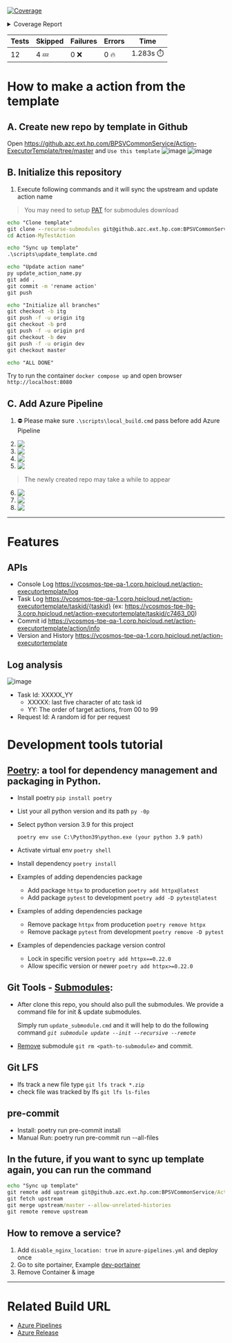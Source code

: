 <!-- Pytest Coverage Comment:Begin -->
<a href="https://github.com/BPSVCommonService/Action-ExecutorTemplate/blob/undefined/README.md"><img alt="Coverage" src="https://img.shields.io/badge/Coverage-58%25-orange.svg" /></a><details><summary>Coverage Report </summary><table><tr><th>File</th><th>Stmts</th><th>Miss</th><th>Cover</th><th>Missing</th></tr><tbody><tr><td colspan="5"><b>src/app</b></td></tr><tr><td>&nbsp; &nbsp;<a href="https://github.com/BPSVCommonService/Action-ExecutorTemplate/blob/undefined/src/app/__init__.py">__init__.py</a></td><td>0</td><td>0</td><td>100%</td><td>&nbsp;</td></tr><tr><td>&nbsp; &nbsp;<a href="https://github.com/BPSVCommonService/Action-ExecutorTemplate/blob/undefined/src/app/config.py">config.py</a></td><td>23</td><td>0</td><td>100%</td><td>&nbsp;</td></tr><tr><td>&nbsp; &nbsp;<a href="https://github.com/BPSVCommonService/Action-ExecutorTemplate/blob/undefined/src/app/main.py">main.py</a></td><td>16</td><td>0</td><td>100%</td><td>&nbsp;</td></tr><tr><td colspan="5"><b>src/app/action</b></td></tr><tr><td>&nbsp; &nbsp;<a href="https://github.com/BPSVCommonService/Action-ExecutorTemplate/blob/undefined/src/app/action/__init__.py">__init__.py</a></td><td>0</td><td>0</td><td>100%</td><td>&nbsp;</td></tr><tr><td>&nbsp; &nbsp;<a href="https://github.com/BPSVCommonService/Action-ExecutorTemplate/blob/undefined/src/app/action/executor.py">executor.py</a></td><td>56</td><td>34</td><td>39%</td><td><a href="https://github.com/BPSVCommonService/Action-ExecutorTemplate/blob/undefined/src/app/action/executor.py#L26-L27">26&ndash;27</a>, <a href="https://github.com/BPSVCommonService/Action-ExecutorTemplate/blob/undefined/src/app/action/executor.py#L29-L36">29&ndash;36</a>, <a href="https://github.com/BPSVCommonService/Action-ExecutorTemplate/blob/undefined/src/app/action/executor.py#L41-L44">41&ndash;44</a>, <a href="https://github.com/BPSVCommonService/Action-ExecutorTemplate/blob/undefined/src/app/action/executor.py#L48-L52">48&ndash;52</a>, <a href="https://github.com/BPSVCommonService/Action-ExecutorTemplate/blob/undefined/src/app/action/executor.py#L56-L57">56&ndash;57</a>, <a href="https://github.com/BPSVCommonService/Action-ExecutorTemplate/blob/undefined/src/app/action/executor.py#L61">61</a>, <a href="https://github.com/BPSVCommonService/Action-ExecutorTemplate/blob/undefined/src/app/action/executor.py#L65-L68">65&ndash;68</a>, <a href="https://github.com/BPSVCommonService/Action-ExecutorTemplate/blob/undefined/src/app/action/executor.py#L71">71</a>, <a href="https://github.com/BPSVCommonService/Action-ExecutorTemplate/blob/undefined/src/app/action/executor.py#L76">76</a>, <a href="https://github.com/BPSVCommonService/Action-ExecutorTemplate/blob/undefined/src/app/action/executor.py#L83-L85">83&ndash;85</a>, <a href="https://github.com/BPSVCommonService/Action-ExecutorTemplate/blob/undefined/src/app/action/executor.py#L88-L89">88&ndash;89</a>, <a href="https://github.com/BPSVCommonService/Action-ExecutorTemplate/blob/undefined/src/app/action/executor.py#L91">91</a></td></tr><tr><td>&nbsp; &nbsp;<a href="https://github.com/BPSVCommonService/Action-ExecutorTemplate/blob/undefined/src/app/action/models.py">models.py</a></td><td>15</td><td>0</td><td>100%</td><td>&nbsp;</td></tr><tr><td>&nbsp; &nbsp;<a href="https://github.com/BPSVCommonService/Action-ExecutorTemplate/blob/undefined/src/app/action/router.py">router.py</a></td><td>39</td><td>17</td><td>56%</td><td><a href="https://github.com/BPSVCommonService/Action-ExecutorTemplate/blob/undefined/src/app/action/router.py#L32">32</a>, <a href="https://github.com/BPSVCommonService/Action-ExecutorTemplate/blob/undefined/src/app/action/router.py#L40">40</a>, <a href="https://github.com/BPSVCommonService/Action-ExecutorTemplate/blob/undefined/src/app/action/router.py#L57">57</a>, <a href="https://github.com/BPSVCommonService/Action-ExecutorTemplate/blob/undefined/src/app/action/router.py#L76">76</a>, <a href="https://github.com/BPSVCommonService/Action-ExecutorTemplate/blob/undefined/src/app/action/router.py#L87">87</a>, <a href="https://github.com/BPSVCommonService/Action-ExecutorTemplate/blob/undefined/src/app/action/router.py#L93-L96">93&ndash;96</a>, <a href="https://github.com/BPSVCommonService/Action-ExecutorTemplate/blob/undefined/src/app/action/router.py#L105-L108">105&ndash;108</a>, <a href="https://github.com/BPSVCommonService/Action-ExecutorTemplate/blob/undefined/src/app/action/router.py#L117-L120">117&ndash;120</a></td></tr><tr><td colspan="5"><b>src/app/debug</b></td></tr><tr><td>&nbsp; &nbsp;<a href="https://github.com/BPSVCommonService/Action-ExecutorTemplate/blob/undefined/src/app/debug/__init__.py">__init__.py</a></td><td>0</td><td>0</td><td>100%</td><td>&nbsp;</td></tr><tr><td>&nbsp; &nbsp;<a href="https://github.com/BPSVCommonService/Action-ExecutorTemplate/blob/undefined/src/app/debug/router.py">router.py</a></td><td>79</td><td>46</td><td>41%</td><td><a href="https://github.com/BPSVCommonService/Action-ExecutorTemplate/blob/undefined/src/app/debug/router.py#L40-L46">40&ndash;46</a>, <a href="https://github.com/BPSVCommonService/Action-ExecutorTemplate/blob/undefined/src/app/debug/router.py#L51-L56">51&ndash;56</a>, <a href="https://github.com/BPSVCommonService/Action-ExecutorTemplate/blob/undefined/src/app/debug/router.py#L58-L60">58&ndash;60</a>, <a href="https://github.com/BPSVCommonService/Action-ExecutorTemplate/blob/undefined/src/app/debug/router.py#L65-L67">65&ndash;67</a>, <a href="https://github.com/BPSVCommonService/Action-ExecutorTemplate/blob/undefined/src/app/debug/router.py#L69-L73">69&ndash;73</a>, <a href="https://github.com/BPSVCommonService/Action-ExecutorTemplate/blob/undefined/src/app/debug/router.py#L81-L82">81&ndash;82</a>, <a href="https://github.com/BPSVCommonService/Action-ExecutorTemplate/blob/undefined/src/app/debug/router.py#L93-L99">93&ndash;99</a>, <a href="https://github.com/BPSVCommonService/Action-ExecutorTemplate/blob/undefined/src/app/debug/router.py#L101-L106">101&ndash;106</a>, <a href="https://github.com/BPSVCommonService/Action-ExecutorTemplate/blob/undefined/src/app/debug/router.py#L108-L111">108&ndash;111</a>, <a href="https://github.com/BPSVCommonService/Action-ExecutorTemplate/blob/undefined/src/app/debug/router.py#L116-L118">116&ndash;118</a></td></tr><tr><td colspan="5"><b>src/app/health</b></td></tr><tr><td>&nbsp; &nbsp;<a href="https://github.com/BPSVCommonService/Action-ExecutorTemplate/blob/undefined/src/app/health/__init__.py">__init__.py</a></td><td>0</td><td>0</td><td>100%</td><td>&nbsp;</td></tr><tr><td>&nbsp; &nbsp;<a href="https://github.com/BPSVCommonService/Action-ExecutorTemplate/blob/undefined/src/app/health/router.py">router.py</a></td><td>26</td><td>9</td><td>65%</td><td><a href="https://github.com/BPSVCommonService/Action-ExecutorTemplate/blob/undefined/src/app/health/router.py#L35">35</a>, <a href="https://github.com/BPSVCommonService/Action-ExecutorTemplate/blob/undefined/src/app/health/router.py#L37-L39">37&ndash;39</a>, <a href="https://github.com/BPSVCommonService/Action-ExecutorTemplate/blob/undefined/src/app/health/router.py#L43-L44">43&ndash;44</a>, <a href="https://github.com/BPSVCommonService/Action-ExecutorTemplate/blob/undefined/src/app/health/router.py#L49-L50">49&ndash;50</a>, <a href="https://github.com/BPSVCommonService/Action-ExecutorTemplate/blob/undefined/src/app/health/router.py#L55">55</a></td></tr><tr><td colspan="5"><b>src/static</b></td></tr><tr><td>&nbsp; &nbsp;<a href="https://github.com/BPSVCommonService/Action-ExecutorTemplate/blob/undefined/src/static/__init__.py">__init__.py</a></td><td>4</td><td>1</td><td>75%</td><td><a href="https://github.com/BPSVCommonService/Action-ExecutorTemplate/blob/undefined/src/static/__init__.py#L7">7</a></td></tr><tr><td><b>TOTAL</b></td><td><b>258</b></td><td><b>107</b></td><td><b>58%</b></td><td>&nbsp;</td></tr></tbody></table></details>

| Tests | Skipped | Failures | Errors | Time |
| ----- | ------- | -------- | -------- | ------------------ |
| 12 | 4 :zzz: | 0 :x: | 0 :fire: | 1.283s :stopwatch: |

<!-- Pytest Coverage Comment:End -->

# How to make a action from the template

## A. Create new repo by template in Github

Open https://github.azc.ext.hp.com/BPSVCommonService/Action-ExecutorTemplate/tree/master and `Use this template`
![image](https://media.github.azc.ext.hp.com/user/14519/files/5de2a1e0-64d9-4d12-9847-9ce5f156c663)
![image](https://media.github.azc.ext.hp.com/user/14519/files/dbfa92a9-41b3-4ca6-aad3-ce414b519dda)

## B. Initialize this repository

1. Execute following commands and it will sync the upstream and update action name

> You may need to setup [PAT] for submodules download

[pat]: https://docs.github.com/en/authentication/keeping-your-account-and-data-secure/creating-a-personal-access-token

```cmd
echo "Clone template"
git clone --recurse-submodules git@github.azc.ext.hp.com:BPSVCommonService/Action-MyTestAction.git
cd Action-MyTestAction

echo "Sync up template"
.\scripts\update_template.cmd

echo "Update action name"
py update_action_name.py
git add .
git commit -m 'rename action'
git push

echo "Initialize all branches"
git checkout -b itg
git push -f -u origin itg
git checkout -b prd
git push -f -u origin prd
git checkout -b dev
git push -f -u origin dev
git checkout master

echo "ALL DONE"
```

Try to run the container `docker compose up` and open browser `http://localhost:8080`

## C. Add Azure Pipeline

1. ⛔ Please make sure `.\scripts\local_build.cmd` pass before add Azure Pipeline

<!--
<img src='https://media.github.azc.ext.hp.com/user/15211/files/e83de2b7-a3c3-47c5-a386-86de2d133d2f' align='top'/> -->

2. <img src='https://media.github.azc.ext.hp.com/user/14519/files/1253a1ca-7d6a-48c5-af55-25f550b50dd1' align='top'/>
3. <img src='https://media.github.azc.ext.hp.com/user/14519/files/663b5d63-b7ff-4509-a5bf-3bc385e02659' align='top'/>
4. <img src='https://media.github.azc.ext.hp.com/user/14519/files/3aa4cc49-ec13-45f2-a4a0-03d7a4235bdf' align='top'/>
5. <img src='https://media.github.azc.ext.hp.com/user/14519/files/553e954d-0e8a-4916-a995-be3c2f1e24e2' align='top'/>

> The newly created repo may take a while to appear

6. <img src='https://media.github.azc.ext.hp.com/user/14519/files/e3628d33-cc54-4241-8c54-f141b936452a' align='top'/>
7. <img src='https://media.github.azc.ext.hp.com/user/14519/files/00687dd3-bf3f-4bc3-a1c5-b143fe80cf57' align='top'/>
8. <img src='https://media.github.azc.ext.hp.com/user/14519/files/7d8714de-afcd-46c0-9582-cd0a716e6aec' align='top'/>

<!--
## D. Add Azure Release

9. <img src='https://media.github.azc.ext.hp.com/user/14519/files/6c9483b7-a109-4c1a-a68c-360947538873' align='top'/>

### Dev site Setting

10. <img src='https://media.github.azc.ext.hp.com/user/15211/files/48a499d1-7c47-497d-990a-c9714aafc5ed' align='top'/>
11. <img src='https://media.github.azc.ext.hp.com/user/14519/files/6d81ff33-d773-470b-98fd-33a4624873a1' align='top'/>
12. <img src='https://media.github.azc.ext.hp.com/user/14519/files/0c0162d5-097f-4860-bb68-8e769b964c25' align='top'/>
13. <img src='https://media.github.azc.ext.hp.com/user/14519/files/2b4741e3-e040-4926-af38-1a85ed29c810' align='top'/>
14. <img src='https://media.github.azc.ext.hp.com/user/14519/files/26b1ca7e-1fd7-4c95-9f3e-4a954b3cafc7' align='top'/>
15. <img src='https://media.github.azc.ext.hp.com/user/14519/files/26e3b051-28d1-4467-b9f4-d0a5035be1ef' align='top'/>
16. <img src='https://media.github.azc.ext.hp.com/user/14519/files/e93a8acc-2ad0-41f9-8bbb-0c507ebe95f9' align='top'/>

### Qa/Itg/Prd Site Setting

Please follow the same steps 10 ~ 12 of `Dev site Setting` (branch in step 12 should be selected to master/itg/prd)

**IMPORTANT** 13~16 only for Dev site
-->

---

# Features

## APIs

-   Console Log https://vcosmos-tpe-qa-1.corp.hpicloud.net/action-executortemplate/log
-   Task Log https://vcosmos-tpe-qa-1.corp.hpicloud.net/action-executortemplate/taskid/{taskid}
    (ex: https://vcosmos-tpe-itg-3.corp.hpicloud.net/action-executortemplate/taskid/c7463_00)
-   Commit id https://vcosmos-tpe-qa-1.corp.hpicloud.net/action-executortemplate/action/info
-   Version and History https://vcosmos-tpe-qa-1.corp.hpicloud.net/action-executortemplate

## Log analysis

![image](https://media.github.azc.ext.hp.com/user/14519/files/a075bd6c-6708-40fb-a9ff-dfe76ec61aaa)

-   Task Id: XXXXX_YY
    -   XXXXX: last five character of atc task id
    -   YY: The order of target actions, from 00 to 99
-   Request Id: A random id for per request

# Development tools tutorial

## [Poetry]: a tool for dependency management and packaging in Python.

[poetry]: https://python-poetry.org/docs/basic-usage/

-   Install poetry `pip install poetry`
-   List your all python version and its path `py -0p`
-   Select python version 3.9 for this project

    `poetry env use C:\Python39\python.exe (your python 3.9 path)`

-   Activate virtual env `poetry shell`
-   Install dependency `poetry install`
-   Examples of adding dependencies package
    -   Add package `httpx` to producetion `poetry add httpx@latest`
    -   Add package `pytest` to development `poetry add -D pytest@latest`
-   Examples of adding dependencies package
    -   Remove package `httpx` from producetion `poetry remove httpx`
    -   Remove package `pytest` from development `poetry remove -D pytest`
-   Examples of dependencies package version control
    -   Lock in specific version `poetry add httpx==0.22.0`
    -   Allow specific version or newer `poetry add httpx>=0.22.0`

## Git Tools - [Submodules]:

[submodules]: https://git-scm.com/book/en/v2/Git-Tools-Submodules

-   After clone this repo, you should also pull the submodules. We provide a command file for init & update submodules.

    Simply run `update_submodule.cmd` and it will help to do the following command _`git submodule update --init --recursive --remote`_

-   [Remove] submodule `git rm <path-to-submodule>` and commit.

[remove]: https://gist.github.com/myusuf3/7f645819ded92bda6677

## Git LFS

-   lfs track a new file type `git lfs track *.zip`
-   check file was tracked by lfs `git lfs ls-files`

## pre-commit

-   Install: poetry run pre-commit install
-   Manual Run: poetry run pre-commit run --all-files

## In the future, if you want to sync up template again, you can run the command

```cmd
echo "Sync up template"
git remote add upstream git@github.azc.ext.hp.com:BPSVCommonService/Action-ExecutorTemplate.git
git fetch upstream
git merge upstream/master --allow-unrelated-histories
git remote remove upstream
```

## How to remove a service?

1.  Add `disable_nginx_location: true` in `azure-pipelines.yml` and deploy once
2.  Go to site portainer, Example [dev-portainer]
3.  Remove Container & image

[dev-portainer]: https://vcosmos-tpe-itg-3.corp.hpicloud.net/portainer/#!/home

---

# Related Build URL

-   [Azure Pipelines](https://dev.azure.com/hp-csrd-validation/vCosmos/_build)
-   [Azure Release](https://dev.azure.com/hp-csrd-validation/vCosmos/_release?_a=releases&view=all&path=%5C)
